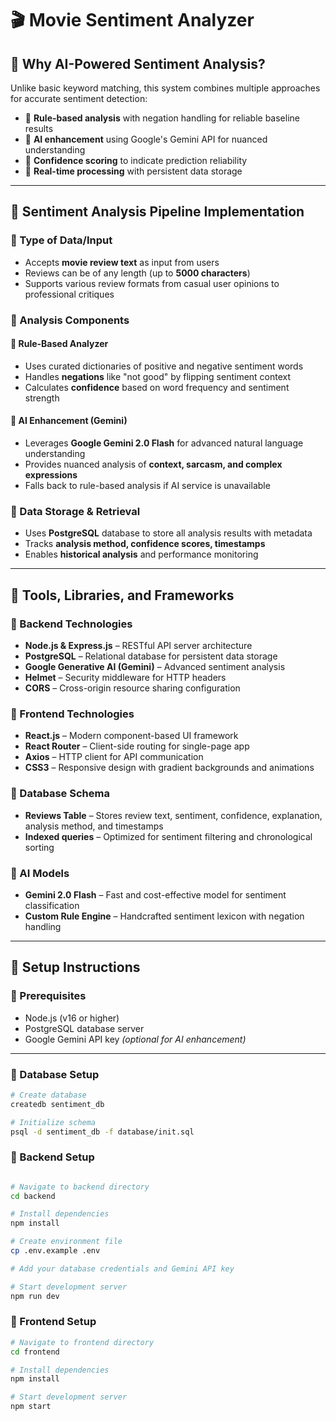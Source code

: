 # 🎬 Movie Sentiment Analyzer

## 🔹 Why AI-Powered Sentiment Analysis?

Unlike basic keyword matching, this system combines multiple approaches for accurate sentiment detection:

- 🔹 **Rule-based analysis** with negation handling for reliable baseline results  
- 🔹 **AI enhancement** using Google's Gemini API for nuanced understanding  
- 🔹 **Confidence scoring** to indicate prediction reliability  
- 🔹 **Real-time processing** with persistent data storage  

---

## 🔹 Sentiment Analysis Pipeline Implementation

### 🔹 Type of Data/Input

- Accepts **movie review text** as input from users  
- Reviews can be of any length (up to **5000 characters**)  
- Supports various review formats from casual user opinions to professional critiques  

### 🔹 Analysis Components

#### 🔸 Rule-Based Analyzer

- Uses curated dictionaries of positive and negative sentiment words  
- Handles **negations** like "not good" by flipping sentiment context  
- Calculates **confidence** based on word frequency and sentiment strength  

#### 🔸 AI Enhancement (Gemini)

- Leverages **Google Gemini 2.0 Flash** for advanced natural language understanding  
- Provides nuanced analysis of **context, sarcasm, and complex expressions**  
- Falls back to rule-based analysis if AI service is unavailable  

### 🔹 Data Storage & Retrieval

- Uses **PostgreSQL** database to store all analysis results with metadata  
- Tracks **analysis method, confidence scores, timestamps**  
- Enables **historical analysis** and performance monitoring  

---

## 🔹 Tools, Libraries, and Frameworks

### 🔹 Backend Technologies

- **Node.js & Express.js** – RESTful API server architecture  
- **PostgreSQL** – Relational database for persistent data storage  
- **Google Generative AI (Gemini)** – Advanced sentiment analysis  
- **Helmet** – Security middleware for HTTP headers  
- **CORS** – Cross-origin resource sharing configuration  

### 🔹 Frontend Technologies

- **React.js** – Modern component-based UI framework  
- **React Router** – Client-side routing for single-page app  
- **Axios** – HTTP client for API communication  
- **CSS3** – Responsive design with gradient backgrounds and animations  

### 🔹 Database Schema

- **Reviews Table** – Stores review text, sentiment, confidence, explanation, analysis method, and timestamps  
- **Indexed queries** – Optimized for sentiment filtering and chronological sorting  

### 🔹 AI Models

- **Gemini 2.0 Flash** – Fast and cost-effective model for sentiment classification  
- **Custom Rule Engine** – Handcrafted sentiment lexicon with negation handling  

---

## 🔹 Setup Instructions

### 🔹 Prerequisites

- Node.js (v16 or higher)  
- PostgreSQL database server  
- Google Gemini API key *(optional for AI enhancement)*  

---

### 🔹 Database Setup

```bash
# Create database
createdb sentiment_db

# Initialize schema
psql -d sentiment_db -f database/init.sql
```

### 🔹 Backend Setup
```bash

# Navigate to backend directory
cd backend

# Install dependencies
npm install

# Create environment file
cp .env.example .env

# Add your database credentials and Gemini API key

# Start development server
npm run dev

```

### 🔹 Frontend Setup

```bash
# Navigate to frontend directory
cd frontend

# Install dependencies
npm install

# Start development server
npm start
```
